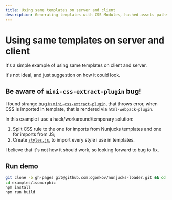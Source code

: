 ```yaml
---
title: Using same templates on server and client
description: Generating templates with CSS Modules, hashed assets paths and etc.
---
```


# Using same templates on server and client

It's a simple example of using same templates on client and server.

It's not ideal, and just suggestion on how it could look.

## Be aware of `mini-css-extract-plugin` bug!

I found strange [bug in `mini-css-extract-plugin`](https://github.com/webpack-contrib/mini-css-extract-plugin/issues/489),
that throws error, when CSS is imported in template, that is rendered via
`html-webpack-plugin`.

In this example i use a hack/workaround/temporary solution:

1. Split CSS rule to the one for imports from Nunjucks templates and one for
   imports from JS;
2. Create [`styles.js`](https://github.com/ogonkov/nunjucks-loader/tree/gh-pages/examples/isomorphic/src/styles.js),
   to import every style i use in templates.

I believe that it's not how it should work, so looking forward to bug to fix.

## Run demo

```bash
git clone -b gh-pages git@github.com:ogonkov/nunjucks-loader.git && cd $_
cd examples/isomorphic
npm install
npm run build
```

